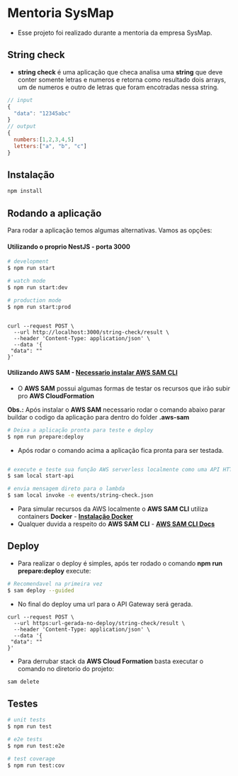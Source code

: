 # Mentoria SysMap

- Esse projeto foi realizado durante a mentoria da empresa SysMap.

## String check

- **string check** é uma aplicação que checa analisa uma **string** que deve conter somente letras e numeros e retorna como resultado dois arrays, um de numeros e outro de letras que foram encotradas nessa string.

```js
// input 
{
  "data": "12345abc"
}
// output
{
  numbers:[1,2,3,4,5]
  letters:["a", "b", "c"]
}
```

## Instalação

```bash
npm install
```

## Rodando a aplicação

Para rodar a aplicação temos algumas alternativas. Vamos as opções:

#### Utilizando o proprio NestJS - porta 3000

```bash
# development
$ npm run start

# watch mode
$ npm run start:dev

# production mode
$ npm run start:prod
```

```curl

curl --request POST \
  --url http://localhost:3000/string-check/result \
  --header 'Content-Type: application/json' \
  --data '{
 "data": ""
}'
```

#### Utilizando AWS SAM - [Necessario instalar AWS SAM CLI](https://docs.aws.amazon.com/pt_br/serverless-application-model/latest/developerguide/install-sam-cli.html)

- O **AWS SAM** possui algumas formas de testar os recursos que irão subir pro **AWS CloudFormation**

**Obs.:** Após instalar o **AWS SAM** necessario rodar o comando abaixo parar buildar o codigo da aplicação para dentro do folder **.aws-sam**

```bash
# Deixa a aplicação pronta para teste e deploy 
$ npm run prepare:deploy
```

- Após rodar o comando acima a aplicação fica pronta para ser testada.

```bash

# execute e teste sua função AWS serverless localmente como uma API HTTP
$ sam local start-api

# envia mensagem direto para o lambda
$ sam local invoke -e events/string-check.json
```

- Para simular recursos da AWS localmente o **AWS SAM CLI** utiliza containers **Docker** - **[Instalação Docker](https://docs.docker.com/engine/install/)**
- Qualquer duvida a respeito do **AWS SAM CLI** - **[AWS SAM CLI Docs](https://docs.aws.amazon.com/pt_br/serverless-application-model/latest/developerguide/using-sam-cli.html)**

## Deploy

- Para realizar o deploy é simples, após ter rodado o comando **npm run prepare:deploy** execute:

```bash
# Recomendavel na primeira vez
$ sam deploy --guided
```

- No final do deploy uma url para o API Gateway será gerada.

```curl
curl --request POST \
  --url https:url-gerada-no-deploy/string-check/result \
  --header 'Content-Type: application/json' \
  --data '{
 "data": ""
}'
```

* Para derrubar stack da **AWS Cloud Formation** basta executar o comando no diretorio do projeto:

```bash
sam delete
```

## Testes

```bash
# unit tests
$ npm run test

# e2e tests
$ npm run test:e2e

# test coverage
$ npm run test:cov
```
